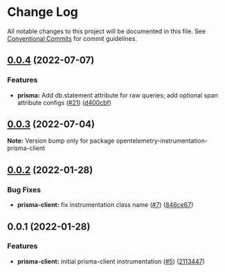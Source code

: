 # Change Log

All notable changes to this project will be documented in this file.
See [Conventional Commits](https://conventionalcommits.org) for commit guidelines.

## [0.0.4](https://github.com/justindsmith/opentelemetry-instrumentations-js/compare/opentelemetry-instrumentation-prisma-client@0.0.3...opentelemetry-instrumentation-prisma-client@0.0.4) (2022-07-07)


### Features

* **prisma:** Add db.statement attribute for raw queries; add optional span attribute configs ([#21](https://github.com/justindsmith/opentelemetry-instrumentations-js/issues/21)) ([d400cbf](https://github.com/justindsmith/opentelemetry-instrumentations-js/commit/d400cbf3691ee34ec45c1d078af68ae0da4e11a3))





## [0.0.3](https://github.com/justindsmith/opentelemetry-instrumentations-js/compare/opentelemetry-instrumentation-prisma-client@0.0.2...opentelemetry-instrumentation-prisma-client@0.0.3) (2022-07-04)

**Note:** Version bump only for package opentelemetry-instrumentation-prisma-client





## [0.0.2](https://github.com/justindsmith/opentelemetry-instrumentations-js/compare/opentelemetry-instrumentation-prisma-client@0.0.1...opentelemetry-instrumentation-prisma-client@0.0.2) (2022-01-28)


### Bug Fixes

* **prisma-client:** fix instrumentation class name ([#7](https://github.com/justindsmith/opentelemetry-instrumentations-js/issues/7)) ([846ce67](https://github.com/justindsmith/opentelemetry-instrumentations-js/commit/846ce675b807a71e734c19336724c3a356b84a4a))





## 0.0.1 (2022-01-28)


### Features

* **prisma-client:** initial prisma-client instrumentation ([#5](https://github.com/justindsmith/opentelemetry-instrumentations-js/issues/5)) ([2113447](https://github.com/justindsmith/opentelemetry-instrumentations-js/commit/211344725bb310a4850228cb6133f419b7131ac6))
